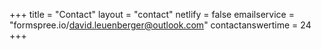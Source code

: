 +++
title = "Contact"
layout = "contact"
netlify = false
emailservice = "formspree.io/david.leuenberger@outlook.com"
contactanswertime = 24
+++
